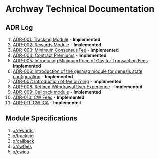 # Archway Technical Documentation

## ADR Log

1. [ADR-001: Tracking Module](adr/ADR-001-tracking-module.md) - **Implemented**
2. [ADR-002: Rewards Module](adr/ADR-002-rewards-module.md) - **Implemented**
3. [ADR-003: Minimum Consensus Fee](adr/ADR-003-minimum-consensus-fee.md) - **Implemented**
4. [ADR-004: Contract Premiums](adr/ADR-004-contract-premiums.md) - **Implemented**
5. [ADR-005: Introducing Minimum Price of Gas for Transaction Fees](adr/ADR-005-minimum-price-of-gas.md) - **Implemented**
6. [ADR-006: Introduction of the genmsg module for genesis state configuration](adr/ADR-006-genmsg-module.md) - **Implemented**
7. [ADR-007: Introduction of fee burning](adr/ADR-007-fee-burning.md) - **Implemented**
8. [ADR-008: Refined Withdrawal User Experience](adr/ADR-008-withdrawal-ux-improvements.md) - **Implemented**
9. [ADR-009: Callback module](adr/ADR-009-callback-module.md) - **Implemented**
10. [ADR-010: CW Fees](adr/ADR-010-cw-fees.md) - **Implemented**
11. [ADR-011: CW ICA](adr/ADR-011-cw-ica.md) - **Implemented**

## Module Specifications

1. [x/rewards](../x/rewards/spec/README.md)
2. [x/tracking](../x/tracking/spec/README.md)
3. [x/callback](../x/callback/spec/README.md)
4. [x/cwfees]()
5. [x/cwica](../x/cwica/spec/README.md)
